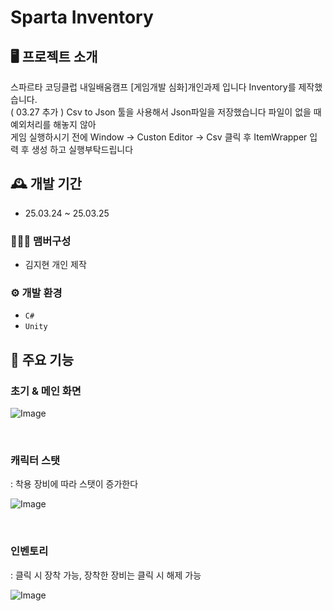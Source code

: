 # Sparta Inventory 


## 🖥️ 프로젝트 소개
스파르타 코딩클럽 내일배움캠프 [게임개발 심화]개인과제 입니다
Inventory를 제작했습니다.
<br>
( 03.27 추가 )
Csv to Json 툴을 사용해서 Json파일을 저장했습니다 파일이 없을 때 예외처리를 해놓지 않아  
게임 실행하시기 전에 Window -> Custon Editor -> Csv 클릭 후 ItemWrapper 입력 후 생성 하고 실행부탁드립니다

## 🕰️ 개발 기간
* 25.03.24 ~ 25.03.25

### 🧑‍🤝‍🧑 맴버구성
 - 김지현 개인 제작

### ⚙️ 개발 환경
- `C#`
- `Unity`

## 📌 주요 기능
### 초기 & 메인 화면 
![Image](https://github.com/user-attachments/assets/bf134790-6f38-4212-958c-2138a560be2d)

<br>

### 캐릭터 스탯 
: 착용 장비에 따라 스탯이 증가한다

![Image](https://github.com/user-attachments/assets/6eae7e09-1f78-413d-8965-0d37fe9e3eb7)

<br>

### 인벤토리 
: 클릭 시 장착 가능, 장착한 장비는 클릭 시 해제 가능


![Image](https://github.com/user-attachments/assets/8caa241b-1f06-471a-97a3-a48b79208793)
